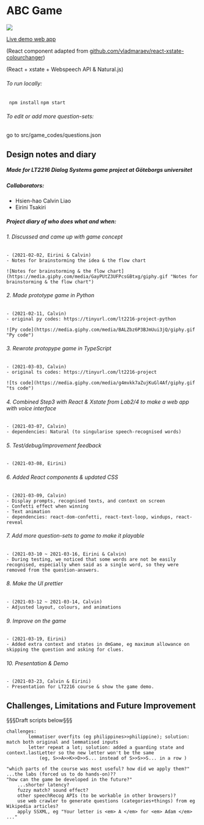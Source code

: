 # ABC Game

![](https://media.giphy.com/media/FLj65JIF1olGbW3Meu/giphy.gif)

[Live demo web app](http://chickenbror.github.io/ABCgame "(http://chickenbror.github.io/ABCgame")

(React component adapted from [github.com/vladmaraev/react-xstate-colourchanger](http://github.com/vladmaraev/react-xstate-colourchanger "github.com/vladmaraev/react-xstate-colourchanger")) 

(React + xstate + Webspeech API & Natural.js)

###### To run locally:
` npm install`
  `npm start`

###### To edit or add more question-sets:
go to src/game_codes/questions.json

## Design notes and diary
##### Made for LT2216 Dialog Systems game project at Göteborgs universitet

##### Collaborators:
- 	Hsien-hao Calvin Liao 
- 	Eirini Tsakiri

##### Project diary of who does what and when:

###### 1. Discussed and came up with game concept
	- (2021-02-02, Eirini & Calvin)
	- Notes for brainstorming the idea & the flow chart

	![Notes for brainstorming & the flow chart](https://media.giphy.com/media/GayPUtZ3UFPcsGBtxg/giphy.gif "Notes for brainstorming & the flow chart")


###### 2. Made prototype game in Python
	- (2021-02-11, Calvin)
	- original py codes: https://tinyurl.com/lt2216-project-python

	![Py code](https://media.giphy.com/media/BALZbz6P3BJmUui3jQ/giphy.gif "Py code")


###### 3. Rewrote protopype game in TypeScript
	- (2021-03-03, Calvin)
	- original ts codes: https://tinyurl.com/lt2216-project

	![ts code](https://media.giphy.com/media/g4mvkk7aZujKuGl4Af/giphy.gif "ts code")

###### 4. Combined Step3 with React & Xstate from Lab2/4 to make a web app with voice interface
	- (2021-03-07, Calvin)
	- dependencies: Natural (to singularise speech-recognised words)

###### 5. Test/debug/improvement feedback
	- (2021-03-08, Eirini)

###### 6. Added React components & updated CSS
	- (2021-03-09, Calvin)
	- Display prompts, recognised texts, and context on screen
	- Confetti effect when winning
	- Text animation
	- dependencies: react-dom-confetti, react-text-loop, windups, react-reveal

###### 7. Add more question-sets to game to make it playable
	- (2021-03-10 ~ 2021-03-16, Eirini & Calvin)
	- During testing, we noticed that some words are not be easily recognised, especially when said as a single word, so they were removed from the question-answers.

###### 8. Make the UI prettier
	- (2021-03-12 ~ 2021-03-14, Calvin)
	- Adjusted layout, colours, and animations

###### 9. Improve on the game
	- (2021-03-19, Eirini)
	- Added extra context and states in dmGame, eg maximum allowance on skipping the question and asking for clues.

###### 10. Presentation & Demo
	- (2021-03-23, Calvin & Eirini)
	- Presentation for LT2216 course & show the game demo.


## Challenges, Limitations and Future Improvement

§§§Draft scripts below§§§


	challenges: 
			lemmatiser overfits (eg philippines>>philippine); solution: match both original and lemmatised inputs
			letter repeat a lot; solution: added a guarding state and context.lastLetter so the new letter won't be the same
				(eg, S>>A>>K>>D>>S... instead of S>>S>>S... in a row )

	"which parts of the course was most useful? how did we apply them?" ...the labs (forced us to do hands-on)??
	"how can the game be developed in the future?" 
		...shorter latency? 
		fuzzy match? sound effect? 
		other speechRecog APIs (to be workable in other browsers)?
		use web crawler to generate questions (categories+things) from eg Wikipedia articles?
		apply SSXML, eg "Your letter is <em> A </em> for <em> Adam </em> ..."
